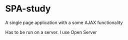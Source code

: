 # SPA-study
A single page application with a some AJAX functionality

Has to be run on a server. I use Open Server
